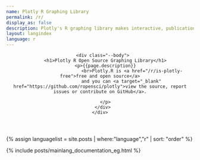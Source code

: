 ```yaml
---
name: Plotly R Graphing Library
permalink: /r/
display_as: false
description: Plotly's R graphing library makes interactive, publication-quality graphs. Examples of how to make line plots, scatter plots, area charts, bar charts, error bars, box plots, histograms, heatmaps, subplots, multiple-axes, and 3D (WebGL based) charts.
layout: langindex
language: r
---
```


<header class="--welcome">
  <div class="--welcome-body">
    <!--div.--wrap-inner-->
    <div class="--title">
      
      <div class="--body">
        <h1>Plotly R Open Source Graphing Library</h1>
        <p>{{page.description}}
        					<br>Plotly.R is <a href="/r/is-plotly-free">free and open source</a>
					and you can <a target="_blank" href="https://github.com/ropensci/plotly">view the source, report issues or contribute on GitHub</a>.

        </p>
      </div>
    </div>
  </div>
</header>


{% assign languagelist = site.posts | where:"language","r"  | sort: "order"  %}

{% include posts/mainlang_documentation_eg.html %}
